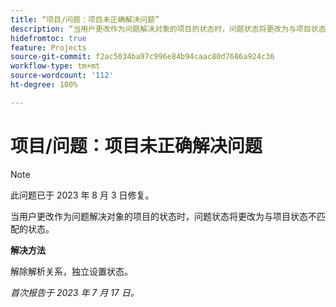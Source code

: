 ```yaml
---
title: “项目/问题：项目未正确解决问题”
description: “当用户更改作为问题解决对象的项目的状态时，问题状态将更改为与项目状态不匹配的状态。”
hidefromtoc: true
feature: Projects
source-git-commit: f2ac5034ba97c996e84b94caac80d7686a924c36
workflow-type: tm+mt
source-wordcount: '112'
ht-degree: 100%

---
```



# 项目/问题：项目未正确解决问题

>[!NOTE]
>
>此问题已于 2023 年 8 月 3 日修复。

当用户更改作为问题解决对象的项目的状态时，问题状态将更改为与项目状态不匹配的状态。

**解决方法**

解除解析关系，独立设置状态。

_首次报告于 2023 年 7 月 17 日。_
